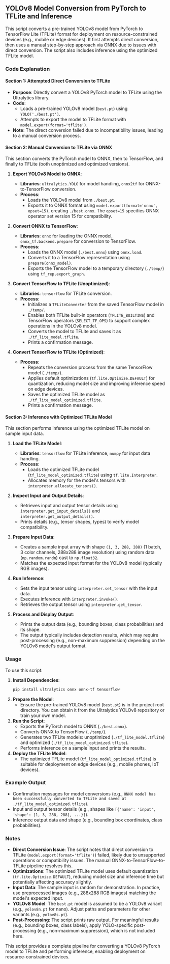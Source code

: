 ## YOLOv8 Model Conversion from PyTorch to TFLite and Inference

This script converts a pre-trained YOLOv8 model from PyTorch to TensorFlow Lite (TFLite) format for deployment on resource-constrained devices (e.g., mobile or edge devices). It first attempts direct conversion, then uses a manual step-by-step approach via ONNX due to issues with direct conversion. The script also includes inference using the optimized TFLite model.

### Code Explanation

#### Section 1: Attempted Direct Conversion to TFLite
- **Purpose**: Directly convert a YOLOv8 PyTorch model to TFLite using the Ultralytics library.
- **Code**:
  - Loads a pre-trained YOLOv8 model (`best.pt`) using `YOLO('./best.pt')`.
  - Attempts to export the model to TFLite format with `model.export(format='tflite')`.
- **Note**: The direct conversion failed due to incompatibility issues, leading to a manual conversion process.

#### Section 2: Manual Conversion to TFLite via ONNX
This section converts the PyTorch model to ONNX, then to TensorFlow, and finally to TFLite (both unoptimized and optimized versions).

1. **Export YOLOv8 Model to ONNX**:
   - **Libraries**: `ultralytics.YOLO` for model handling, `onnx2tf` for ONNX-to-TensorFlow conversion.
   - **Process**:
     - Loads the YOLOv8 model from `./best.pt`.
     - Exports it to ONNX format using `model.export(format='onnx', opset=15)`, creating `./best.onnx`. The `opset=15` specifies ONNX operator set version 15 for compatibility.

2. **Convert ONNX to TensorFlow**:
   - **Libraries**: `onnx` for loading the ONNX model, `onnx_tf.backend.prepare` for conversion to TensorFlow.
   - **Process**:
     - Loads the ONNX model (`./best.onnx`) using `onnx.load`.
     - Converts it to a TensorFlow representation using `prepare(onnx_model)`.
     - Exports the TensorFlow model to a temporary directory (`./temp/`) using `tf_rep.export_graph`.

3. **Convert TensorFlow to TFLite (Unoptimized)**:
   - **Libraries**: `tensorflow` for TFLite conversion.
   - **Process**:
     - Initializes a `TFLiteConverter` from the saved TensorFlow model in `./temp/`.
     - Enables both TFLite built-in operators (`TFLITE_BUILTINS`) and TensorFlow operators (`SELECT_TF_OPS`) to support complex operations in the YOLOv8 model.
     - Converts the model to TFLite and saves it as `./tf_lite_model.tflite`.
     - Prints a confirmation message.

4. **Convert TensorFlow to TFLite (Optimized)**:
   - **Process**:
     - Repeats the conversion process from the same TensorFlow model (`./temp/`).
     - Applies default optimizations (`tf.lite.Optimize.DEFAULT`) for quantization, reducing model size and improving inference speed on edge devices.
     - Saves the optimized TFLite model as `./tf_lite_model_optimized.tflite`.
     - Prints a confirmation message.

#### Section 3: Inference with Optimized TFLite Model
This section performs inference using the optimized TFLite model on sample input data.

1. **Load the TFLite Model**:
   - **Libraries**: `tensorflow` for TFLite inference, `numpy` for input data handling.
   - **Process**:
     - Loads the optimized TFLite model (`tf_lite_model_optimized.tflite`) using `tf.lite.Interpreter`.
     - Allocates memory for the model's tensors with `interpreter.allocate_tensors()`.

2. **Inspect Input and Output Details**:
   - Retrieves input and output tensor details using `interpreter.get_input_details()` and `interpreter.get_output_details()`.
   - Prints details (e.g., tensor shapes, types) to verify model compatibility.

3. **Prepare Input Data**:
   - Creates a sample input array with shape `(1, 3, 288, 288)` (1 batch, 3 color channels, 288x288 image resolution) using random data (`np.random.randn`) cast to `np.float32`.
   - Matches the expected input format for the YOLOv8 model (typically RGB images).

4. **Run Inference**:
   - Sets the input tensor using `interpreter.set_tensor` with the input data.
   - Executes inference with `interpreter.invoke()`.
   - Retrieves the output tensor using `interpreter.get_tensor`.

5. **Process and Display Output**:
   - Prints the output data (e.g., bounding boxes, class probabilities) and its shape.
   - The output typically includes detection results, which may require post-processing (e.g., non-maximum suppression) depending on the YOLOv8 model's output format.

### Usage

To use this script:
1. **Install Dependencies**:
   ```bash
   pip install ultralytics onnx onnx-tf tensorflow
   ```
2. **Prepare the Model**:
   - Ensure the pre-trained YOLOv8 model (`best.pt`) is in the project root directory. You can obtain it from the Ultralytics YOLOv8 repository or train your own model.
3. **Run the Script**:
   - Exports the PyTorch model to ONNX (`./best.onnx`).
   - Converts ONNX to TensorFlow (`./temp/`).
   - Generates two TFLite models: unoptimized (`./tf_lite_model.tflite`) and optimized (`./tf_lite_model_optimized.tflite`).
   - Performs inference on a sample input and prints the results.
4. **Deploy the TFLite Model**:
   - The optimized TFLite model (`tf_lite_model_optimized.tflite`) is suitable for deployment on edge devices (e.g., mobile phones, IoT devices).

### Example Output
- Confirmation messages for model conversions (e.g., `ONNX model has been successfully converted to TFLite and saved at ./tf_lite_model_optimized.tflite`).
- Input and output tensor details (e.g., shapes like `[{'name': 'input', 'shape': [1, 3, 288, 288], ...}]`).
- Inference output data and shape (e.g., bounding box coordinates, class probabilities).

### Notes
- **Direct Conversion Issue**: The script notes that direct conversion to TFLite (`model.export(format='tflite')`) failed, likely due to unsupported operations or compatibility issues. The manual ONNX-to-TensorFlow-to-TFLite pipeline resolves this.
- **Optimizations**: The optimized TFLite model uses default quantization (`tf.lite.Optimize.DEFAULT`), reducing model size and inference time but potentially affecting accuracy slightly.
- **Input Data**: The sample input is random for demonstration. In practice, use preprocessed images (e.g., 288x288 RGB images) matching the model's expected input.
- **YOLOv8 Model**: The `best.pt` model is assumed to be a YOLOv8 variant (e.g., `yolov8n.pt` for nano). Adjust paths and parameters for other variants (e.g., `yolov8s.pt`).
- **Post-Processing**: The script prints raw output. For meaningful results (e.g., bounding boxes, class labels), apply YOLO-specific post-processing (e.g., non-maximum suppression), which is not included here.

This script provides a complete pipeline for converting a YOLOv8 PyTorch model to TFLite and performing inference, enabling deployment on resource-constrained devices.

